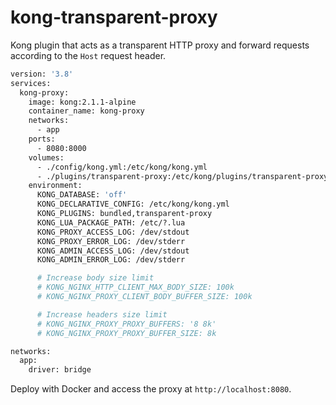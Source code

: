 # kong-transparent-proxy
Kong plugin that acts as a transparent HTTP proxy and forward requests according to the `Host` request header.

```dockerfile
version: '3.8'
services:
  kong-proxy:
    image: kong:2.1.1-alpine
    container_name: kong-proxy
    networks:
      - app
    ports:
      - 8080:8000
    volumes:
      - ./config/kong.yml:/etc/kong/kong.yml
      - ./plugins/transparent-proxy:/etc/kong/plugins/transparent-proxy
    environment:
      KONG_DATABASE: 'off'
      KONG_DECLARATIVE_CONFIG: /etc/kong/kong.yml
      KONG_PLUGINS: bundled,transparent-proxy
      KONG_LUA_PACKAGE_PATH: /etc/?.lua
      KONG_PROXY_ACCESS_LOG: /dev/stdout
      KONG_PROXY_ERROR_LOG: /dev/stderr
      KONG_ADMIN_ACCESS_LOG: /dev/stdout
      KONG_ADMIN_ERROR_LOG: /dev/stderr

      # Increase body size limit
      # KONG_NGINX_HTTP_CLIENT_MAX_BODY_SIZE: 100k
      # KONG_NGINX_PROXY_CLIENT_BODY_BUFFER_SIZE: 100k

      # Increase headers size limit
      # KONG_NGINX_PROXY_PROXY_BUFFERS: '8 8k'
      # KONG_NGINX_PROXY_PROXY_BUFFER_SIZE: 8k

networks:
  app:
    driver: bridge
```

Deploy with Docker and access the proxy at `http://localhost:8080`.
